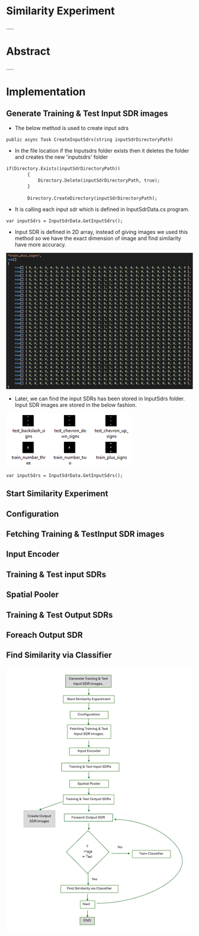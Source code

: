 # Similarity Experiment

.....

# Abstract
.....

# Implementation




## Generate Training & Test Input SDR images

-  The below method is used to create input sdrs 

 <div class= "grey">

    public async Task CreateInputSdrs(string inputSdrDirectoryPath)

</div>


- In the file location if the Inputsdrs folder exists then it deletes the folder and creates the new 'inputsdrs' folder

<div class= "grey">

    if(Directory.Exists(inputSdrDirectoryPath))
            {
                Directory.Delete(inputSdrDirectoryPath, true);
            }
            
            Directory.CreateDirectory(inputSdrDirectoryPath);

</div> 
    


- It is calling each input sdr which is defined in InputSdrData.cs program.

 <div class= "grey">

    var inputSdrs = InputSdrData.GetInputSdrs();

</div>
     

-  Input SDR is defined in 2D array, instead of giving images we used this method so we have the exact dimension of image and find similarity have more accuracy.

![Input Sdr Data](InputSdrData.png)


- Later, we can find the input SDRs has been stored in InputSdrs folder. Input SDR images are stored in the below fashion.

![Input S D R Images](InputSDRImages.png)



 <div class= "grey">

    var inputSdrs = InputSdrData.GetInputSdrs();

</div>






## Start Similarity Experiment

## Configuration

## Fetching Training & TestInput SDR images

## Input Encoder

## Training & Test input SDRs

## Spatial Pooler

## Training & Test Output SDRs

## Foreach Output SDR

## Find Similarity via Classifier


![File](file.png)





